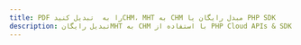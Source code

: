 ---title: PDF را به  تبدیل کنیدCHM، MHT به CHM مبدل رایگان یا PHP SDKdescription: تبدیل رایگانMHT به CHM با استفاده از PHP Cloud APIs & SDK همچنین اسناد PDF را در Cloud ایجاد، ویرایش و رندر کنید.---